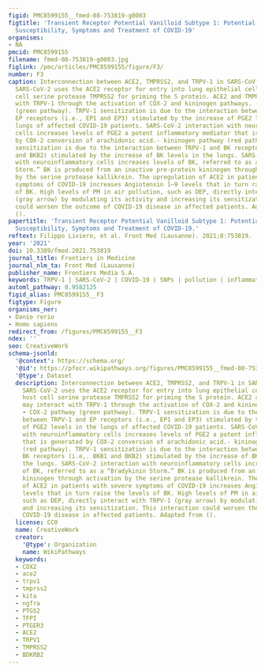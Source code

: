 ```yaml
---
figid: PMC8599155__fmed-08-753819-g0003
figtitle: 'Transient Receptor Potential Vanilloid Subtype 1: Potential Role in Infection,
  Susceptibility, Symptoms and Treatment of COVID-19'
organisms:
- NA
pmcid: PMC8599155
filename: fmed-08-753819-g0003.jpg
figlink: /pmc/articles/PMC8599155/figure/F3/
number: F3
caption: Interconnection between ACE2, TMPRSS2, and TRPV-1 in SARS-CoV-2 infection.
  SARS-CoV-2 uses the ACE2 receptor for entry into lung epithelial cells and the host
  cell serine protease TMPRSS2 for priming the S protein. ACE2 and TMPRSS2 may interact
  with TRPV-1 through the activation of COX-2 and kininogen pathways. - COX-2 pathway
  (green pathway). TRPV-1 sensitization is due to the interaction between TRPV-1 and
  EP receptors (i.e., EP1 and EP3) stimulated by the increase of PGE2 levels in the
  lungs of affected COVID-19 patients. SARS-CoV-2 interaction with neuroinflammatory
  cells increases levels of PGE2 a potent inflammatory mediator that is generated
  by COX-2 conversion of arachidonic acid.- kininogen pathway (red pathway). TRPV-1
  sensitization is due to the interaction between TRPV-1 and BK receptors (i.e,. BKB1
  and BKB2) stimulated by the increase of BK levels in the lungs. SARS-CoV-2 interaction
  with neuroinflammatory cells increases levels of BK, referred to as a “Bradykinin
  Storm.” BK is produced from an inactive pre-protein kininogen through activation
  by the serine protease kallikrein. The upregulation of ACE2 in patients with severe
  symptoms of COVID-19 increases Angiotensin 1–9 levels that in turn raise the levels
  of BK. High levels of PM in air pollution, such as DEP, directly interact with TRPV-1
  (gray arrow) by modulating its activity and increasing its sensitization. This interaction
  could worsen the outcome of COVID-19 disease in affected patients. Adapted from
  ().
papertitle: 'Transient Receptor Potential Vanilloid Subtype 1: Potential Role in Infection,
  Susceptibility, Symptoms and Treatment of COVID-19.'
reftext: Filippo Liviero, et al. Front Med (Lausanne). 2021;8:753819.
year: '2021'
doi: 10.3389/fmed.2021.753819
journal_title: Frontiers in Medicine
journal_nlm_ta: Front Med (Lausanne)
publisher_name: Frontiers Media S.A.
keywords: TRPV-1 | SARS-CoV-2 | COVID-19 | SNPs | pollution | inflammation | therapy
automl_pathway: 0.9582125
figid_alias: PMC8599155__F3
figtype: Figure
organisms_ner:
- Danio rerio
- Homo sapiens
redirect_from: /figures/PMC8599155__F3
ndex: ''
seo: CreativeWork
schema-jsonld:
  '@context': https://schema.org/
  '@id': https://pfocr.wikipathways.org/figures/PMC8599155__fmed-08-753819-g0003.html
  '@type': Dataset
  description: Interconnection between ACE2, TMPRSS2, and TRPV-1 in SARS-CoV-2 infection.
    SARS-CoV-2 uses the ACE2 receptor for entry into lung epithelial cells and the
    host cell serine protease TMPRSS2 for priming the S protein. ACE2 and TMPRSS2
    may interact with TRPV-1 through the activation of COX-2 and kininogen pathways.
    - COX-2 pathway (green pathway). TRPV-1 sensitization is due to the interaction
    between TRPV-1 and EP receptors (i.e., EP1 and EP3) stimulated by the increase
    of PGE2 levels in the lungs of affected COVID-19 patients. SARS-CoV-2 interaction
    with neuroinflammatory cells increases levels of PGE2 a potent inflammatory mediator
    that is generated by COX-2 conversion of arachidonic acid.- kininogen pathway
    (red pathway). TRPV-1 sensitization is due to the interaction between TRPV-1 and
    BK receptors (i.e,. BKB1 and BKB2) stimulated by the increase of BK levels in
    the lungs. SARS-CoV-2 interaction with neuroinflammatory cells increases levels
    of BK, referred to as a “Bradykinin Storm.” BK is produced from an inactive pre-protein
    kininogen through activation by the serine protease kallikrein. The upregulation
    of ACE2 in patients with severe symptoms of COVID-19 increases Angiotensin 1–9
    levels that in turn raise the levels of BK. High levels of PM in air pollution,
    such as DEP, directly interact with TRPV-1 (gray arrow) by modulating its activity
    and increasing its sensitization. This interaction could worsen the outcome of
    COVID-19 disease in affected patients. Adapted from ().
  license: CC0
  name: CreativeWork
  creator:
    '@type': Organization
    name: WikiPathways
  keywords:
  - COX2
  - ace2
  - trpv1
  - tmprss2
  - kita
  - ngfra
  - PTGS2
  - TFPI
  - PTGER3
  - ACE2
  - TRPV1
  - TMPRSS2
  - BDKRB2
---
```

